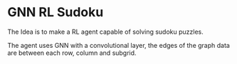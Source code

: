 # GNN RL Sudoku

The Idea is to make a RL agent capable of solving sudoku puzzles.

The agent uses GNN with a convolutional layer, the edges of the graph data are between each row, column and subgrid.
